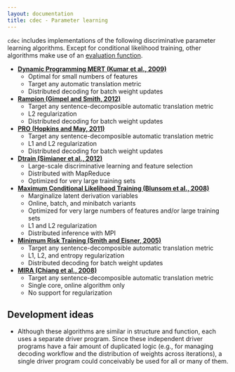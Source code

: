 ```yaml
---
layout: documentation
title: cdec - Parameter learning
---
```


`cdec` includes implementations of the following discriminative parameter learning algorithms. Except for conditional likelihood training, other algorithms make use of an [evaluation function](/guide/evaluation.html).

* __[Dynamic Programming MERT (Kumar et al., 2009)](mert.html)__
    * Optimal for small numbers of features
    * Target any automatic translation metric
    * Distributed decoding for batch weight updates
* __[Rampion (Gimpel and Smith, 2012)](rampion.html)__
    * Target any sentence-decomposible automatic translation metric
    * L2 regularization
    * Distributed decoding for batch weight updates
* __[PRO (Hopkins and May, 2011)](pro.html)__
    * Target any sentence-decomposible automatic translation metric
    * L1 and L2 regularization
    * Distributed decoding for batch weight updates
* __[Dtrain (Simianer et al., 2012)](dtrain.html)__
    * Large-scale discriminative learning and feature selection
    * Distributed with MapReduce
    * Optimized for very large training sets
* __[Maximum Conditional Likelihood Training (Blunsom et al., 2008)](crf.html)__
    * Marginalize latent derivation variables
    * Online, batch, and minibatch variants
    * Optimized for very large numbers of features and/or large training sets
    * L1 and L2 regularization
    * Distributed inference with MPI
* __[Minimum Risk Training (Smith and Eisner, 2005)](minrisk.html)__
    * Target any sentence-decomposible automatic translation metric
    * L1, L2, and entropy regularization
    * Distributed decoding for batch weight updates
* __[MIRA (Chiang et al., 2008)](mira.html)__
    * Target any sentence-decomposible automatic translation metric
    * Single core, online algorithm only
    * No support for regularization

## Development ideas
* Although these algorithms are similar in structure and function, each uses a separate driver program. Since these independent driver programs have a fair amount of duplicated logic (e.g., for managing decoding workflow and the distribution of weights across iterations), a single driver program could conceivably be used for all or many of them.

